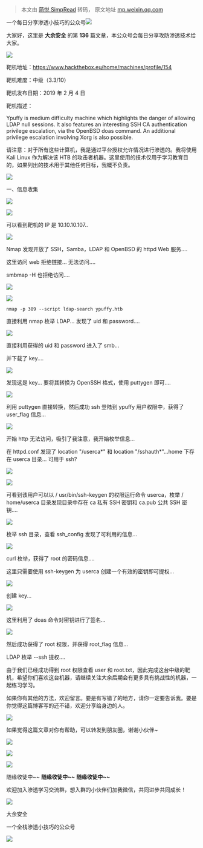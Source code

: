 > 本文由 [简悦 SimpRead](http://ksria.com/simpread/) 转码， 原文地址 [mp.weixin.qq.com](https://mp.weixin.qq.com/s/lX4QoI1CVS9SGTPM6KuS6A)

一个每日分享渗透小技巧的公众号![](https://mmbiz.qpic.cn/mmbiz_png/O7dWXt4o5KPTQKiaXksbZia7PmHLPX2vnCWsznInTj3b9TFYtTDIYG6lDGJZYYSv72NsVWF24Kjlo4MT29tEOQSg/640?wx_fmt=png)

  

  

大家好，这里是 **大余安全** 的第 **136** 篇文章，本公众号会每日分享攻防渗透技术给大家。

![](https://mmbiz.qpic.cn/mmbiz_png/sGWlDp8sFCl67vCmcZr3JtQP0jB8suQiaKaKCVYPOezloiaicS8xMkAriaAQd3dTOPXicBTVStlX66kEffEWJOiczUTA/640?wx_fmt=png)

靶机地址：https://www.hackthebox.eu/home/machines/profile/154

靶机难度：中级（3.3/10）

靶机发布日期：2019 年 2 月 4 日

靶机描述：

Ypuffy is medium difficulty machine which highlights the danger of allowing LDAP null sessions. It also features an interesting SSH CA authentication privilege escalation, via the OpenBSD doas command. An additional privilege escalation involving Xorg is also possible.

请注意：对于所有这些计算机，我是通过平台授权允许情况进行渗透的。我将使用 Kali Linux 作为解决该 HTB 的攻击者机器。这里使用的技术仅用于学习教育目的，如果列出的技术用于其他任何目标，我概不负责。

![](https://mmbiz.qpic.cn/mmbiz_png/o62ddIpxjBd0kv6p3zb6uf1GiaCo9PiaF12hWQQSurxFPuVIDtsNTgUpjjvmib7GxKXNePVMAwJfzuib52MWoORPYg/640?wx_fmt=png)

一、信息收集

![](https://mmbiz.qpic.cn/mmbiz_png/Clq0o4fE5u6X5A1maTmqcvtEibdrsDO41kZPibRCHsX3Koj69GFK2qOyPwdcrgcDkHklrdJzBCiaQPuMVe11oSYHA/640?wx_fmt=png)

![](https://mmbiz.qpic.cn/mmbiz_png/O7dWXt4o5KOYTajr9ycSfkCZmibIL27giccETuFDRz9dNpuVgPCoD4mqiaiaqwW4AbGQicZztWROicicJ5MROtCrRj4pg/640?wx_fmt=png)

可以看到靶机的 IP 是 10.10.10.107..

![](https://mmbiz.qpic.cn/mmbiz_png/O7dWXt4o5KOYTajr9ycSfkCZmibIL27gicWtUTnQj60VrTcozLvSet76YyMOHnfAFpYaVT30WOkYaQGcbEfao7eQ/640?wx_fmt=png)

Nmap 发现开放了 SSH，Samba，LDAP 和 OpenBSD 的 httpd Web 服务....

这里访问 web 拒绝链接... 无法访问....

smbmap -H 也拒绝访问....

![](https://mmbiz.qpic.cn/mmbiz_png/O7dWXt4o5KOYTajr9ycSfkCZmibIL27gicxvSwhTlloevFxRicoKnV0ibP7nPyb5jG6lJ20eBb8qianQXcZicws0TpCg/640?wx_fmt=png)

![](https://mmbiz.qpic.cn/mmbiz_png/O7dWXt4o5KOYTajr9ycSfkCZmibIL27gicYWxd97gkBd78XaQxWMOEzzDrslvrodGfCUQib3YYOWSbZ1LmD6yIN4A/640?wx_fmt=png)

```
nmap -p 389 --script ldap-search ypuffy.htb
```

直接利用 nmap 枚举 LDAP... 发现了 uid 和 password....

![](https://mmbiz.qpic.cn/mmbiz_png/O7dWXt4o5KOYTajr9ycSfkCZmibIL27gic0jQyv7X7CsIfZmYbKdDwEwic2UK6SaDS02NMT9K4ehYKibFXHSRgl9Ww/640?wx_fmt=png)

直接利用获得的 uid 和 password 进入了 smb...

并下载了 key....

![](https://mmbiz.qpic.cn/mmbiz_png/O7dWXt4o5KOYTajr9ycSfkCZmibIL27gicJ2EfMf2CuqPnh4qNmFqLLyDSnEhMehIaofe5M2raBQKdCMzKmBIpOg/640?wx_fmt=png)

发现这是 key... 要将其转换为 OpenSSH 格式，使用 puttygen 即可....

![](https://mmbiz.qpic.cn/mmbiz_png/O7dWXt4o5KOYTajr9ycSfkCZmibIL27gicYhlTibQjib6RXxxoUHw1prib7DicqpiaECRo4wGQqTSXDfYHnjFCn6JgibibQ/640?wx_fmt=png)

利用 puttygen 直接转换，然后成功 ssh 登陆到 ypuffy 用户权限中，获得了 user_flag 信息...

![](https://mmbiz.qpic.cn/mmbiz_png/O7dWXt4o5KOYTajr9ycSfkCZmibIL27gicohKHgQzIvvCUg53GL7rib3sY2S3icCWiaLmTPgSrEdI9BfZskcicshWricA/640?wx_fmt=png)

开始 http 无法访问，吸引了我注意，我开始枚举信息...

在 httpd.conf 发现了 location "/userca*" 和 location "/sshauth*"...home 下存在 userca 目录... 可用于 ssh?

![](https://mmbiz.qpic.cn/mmbiz_png/O7dWXt4o5KOYTajr9ycSfkCZmibIL27gicuhe7tDcicaJoq1zyFygZia84AooKMWhdz9Y53k9g9R4qVoiby8RKEPISw/640?wx_fmt=png)

![](https://mmbiz.qpic.cn/mmbiz_png/O7dWXt4o5KOYTajr9ycSfkCZmibIL27gicqR90vLyLEeNyKicAl0hozVTWiazWHpnKBtlXdmZwDyBIRyAEYTZ0mPfA/640?wx_fmt=png)

可看到该用户可以以 / usr/bin/ssh-keygen 的权限运行命令 userca，枚举 / home/userca 目录发现目录中存在 ca 私有 SSH 密钥和 ca.pub 公共 SSH 密钥....

![](https://mmbiz.qpic.cn/mmbiz_png/O7dWXt4o5KOYTajr9ycSfkCZmibIL27gicYfClTIMPYas59DlYPUW2ygswOUz8xDmElWg8uEEsAdI9NY1AREiboLQ/640?wx_fmt=png)

枚举 ssh 目录，查看 ssh_config 发现了可利用的信息...

![](https://mmbiz.qpic.cn/mmbiz_png/O7dWXt4o5KOYTajr9ycSfkCZmibIL27gicibaLykonJpZokausB7yLGm6ngZ1v2nib0yOddcbPWhqic2ViaICqKshuhw/640?wx_fmt=png)

curl 枚举，获得了 root 的密码信息....

这里只需要使用 ssh-keygen 为 userca 创建一个有效的密钥即可提权...

![](https://mmbiz.qpic.cn/mmbiz_png/O7dWXt4o5KOYTajr9ycSfkCZmibIL27gicv2Mn2exzADGWiaibicVGTj20wuibIKibDezh4ZSNqtNnHic27GyequFibx0KQ/640?wx_fmt=png)

创建 key...

![](https://mmbiz.qpic.cn/mmbiz_png/O7dWXt4o5KOYTajr9ycSfkCZmibIL27gic87nc57Dia2qjy7Vpx1ubhszUfRefGweEAYm2zoANpb7ibAzYaH0Kn7nQ/640?wx_fmt=png)

这里利用了 doas 命令对密钥进行了签名...

![](https://mmbiz.qpic.cn/mmbiz_png/sGWlDp8sFCl67vCmcZr3JtQP0jB8suQiaKaKCVYPOezloiaicS8xMkAriaAQd3dTOPXicBTVStlX66kEffEWJOiczUTA/640?wx_fmt=png)

然后成功获得了 root 权限，并获得 root_flag 信息...

LDAP 枚举 --ssh 提权....

由于我们已经成功得到 root 权限查看 user 和 root.txt，因此完成这台中级的靶机，希望你们喜欢这台机器，请继续关注大余后期会有更多具有挑战性的机器，一起练习学习。

如果你有其他的方法，欢迎留言。要是有写错了的地方，请你一定要告诉我。要是你觉得这篇博客写的还不错，欢迎分享给身边的人。

![](https://mmbiz.qpic.cn/mmbiz_png/o62ddIpxjBd0kv6p3zb6uf1GiaCo9PiaF12hWQQSurxFPuVIDtsNTgUpjjvmib7GxKXNePVMAwJfzuib52MWoORPYg/640?wx_fmt=png)

如果觉得这篇文章对你有帮助，可以转发到朋友圈，谢谢小伙伴~

![](https://mmbiz.qpic.cn/mmbiz_png/c5xrRn4430AnqkfAJc38Vpnc5XiaADLTjiciciaibYU4EHw3Nuh7YMtuB0hz3sb8Em9iatt5skAsibuuysPLdLY5LtWOw/640?wx_fmt=png)

![](https://mmbiz.qpic.cn/mmbiz_png/p3lIbvldZiabdI5iaCb3icRhtygUuo2sp6Hcdq0ANlpy5W3gL628uq032jsoVnGnl6HdGrgDXjfazFtkp6IInibDdQ/640?wx_fmt=png)

![](https://mmbiz.qpic.cn/mmbiz_png/O7dWXt4o5KPqjaFWwyrrhiciahSpOibxqKvSIFX0iaPcG00CjYIwQDwIDeIicmFMlOVNyhWYVSE8pJK566UK3YOUNWQ/640?wx_fmt=png)

随缘收徒中~~ **随缘收徒中~~** **随缘收徒中~~**

欢迎加入渗透学习交流群，想入群的小伙伴们加我微信，共同进步共同成长！

![](https://mmbiz.qpic.cn/mmbiz_png/ndicuTO22p6ibN1yF91ZicoggaJJZX3vQ77Vhx81O5GRyfuQoBRjpaUyLOErsSo8PwNYlT1XzZ6fbwQuXBRKf4j3Q/640?wx_fmt=png)  

大余安全

一个全栈渗透小技巧的公众号

![](https://mmbiz.qpic.cn/mmbiz_png/O7dWXt4o5KPTQKiaXksbZia7PmHLPX2vnCSsnsc7MHh257oYRic1MOT8qibABNUEnTq9DUL7QBwnS52EheJf4m8iaTQ/640?wx_fmt=png)